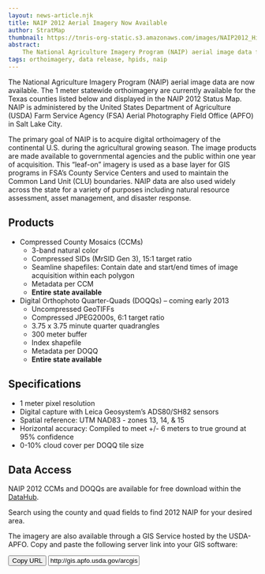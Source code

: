 ```yaml
---
layout: news-article.njk
title: NAIP 2012 Aerial Imagery Now Available
author: StratMap
thumbnail: https://tnris-org-static.s3.amazonaws.com/images/NAIP2012_Hidalgo_County_thumb.jpg
abstract:
    The National Agriculture Imagery Program (NAIP) aerial image data for 2012 are now available.
tags: orthoimagery, data release, hpids, naip
---
```


The National Agriculture Imagery Program (NAIP) aerial image data are now available. The 1 meter statewide orthoimagery are currently available for the Texas counties listed below and displayed in the NAIP 2012 Status Map. NAIP is administered by the United States Department of Agriculture (USDA) Farm Service Agency (FSA) Aerial Photography Field Office (APFO) in Salt Lake City.

The primary goal of NAIP is to acquire digital orthoimagery of the continental U.S. during the agricultural growing season. The image products are made available to governmental agencies and the public within one year of acquisition. This “leaf-on” imagery is used as a base layer for GIS programs in FSA’s County Service Centers and used to maintain the Common Land Unit (CLU) boundaries. NAIP data are also used widely across the state for a variety of purposes including natural resource assessment, asset management, and disaster response.

## Products

- Compressed County Mosaics (CCMs)
  - 3-band natural color
  - Compressed SIDs (MrSID Gen 3), 15:1 target ratio
  - Seamline shapefiles: Contain date and start/end times of image acquisition within each polygon
  - Metadata per CCM
  - **Entire state available**
- Digital Orthophoto Quarter-Quads (DOQQs) – coming early 2013
  - Uncompressed GeoTIFFs
  - Compressed JPEG2000s, 6:1 target ratio
  - 3.75 x 3.75 minute quarter quadrangles
  - 300 meter buffer
  - Index shapefile
  - Metadata per DOQQ
  - **Entire state available**

## Specifications

- 1 meter pixel resolution
- Digital capture with Leica Geosystem’s ADS80/SH82 sensors
- Spatial reference: UTM NAD83 - zones 13, 14, & 15
- Horizontal accuracy: Compiled to meet +/- 6 meters to true ground at 95% confidence
- 0-10% cloud cover per DOQQ tile size

## Data Access
<div class="media">
  <div class="media-body">
    <p>NAIP 2012 CCMs and DOQQs are available for free download within the <a href="https://data.tnris.org">DataHub</a>.
    </p>
  </div>
</div>

Search using the county and quad fields to find 2012 NAIP for your desired area.

The imagery are also available through a GIS Service hosted by the USDA-APFO. Copy and paste the following server link into your GIS software:


<div class="input-group copy-url-container">
  <span class="input-group-btn">
    <button class="btn btn-tnris copy-url-btn" type="button">
      <i class="fa fa-clipboard"></i> Copy URL
    </button>
  </span>
  <input class="wms-url copy-url-input form-control" type="text" readonly value="http://gis.apfo.usda.gov/arcgis/services">
</div>
